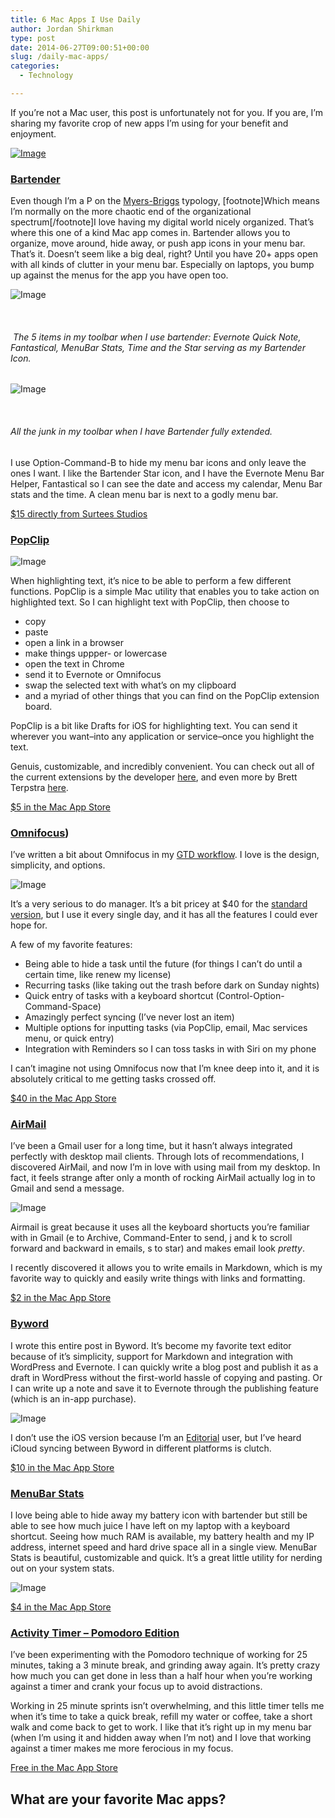 ```yaml
---
title: 6 Mac Apps I Use Daily
author: Jordan Shirkman
type: post
date: 2014-06-27T09:00:51+00:00
slug: /daily-mac-apps/
categories:
  - Technology

---
```

If you’re not a Mac user, this post is unfortunately not for you. If you are, I’m sharing my favorite crop of new apps I’m using for your benefit and enjoyment.

[![Image](/images/Use-for-mac-apps.jpeg)](https://jshirk.com/blog/daily-mac-apps)

### [Bartender](http://macbartender.com)

Even though I’m a P on the [Myers-Briggs](http://en.wikipedia.org/wiki/Myers-Briggs_Type_Indicator) typology, [footnote]Which means I’m normally on the more chaotic end of the organizational spectrum[/footnote]I love having my digital world nicely organized. That’s where this one of a kind Mac app comes in. Bartender allows you to organize, move around, hide away, or push app icons in your menu bar. That’s it. Doesn’t seem like a big deal, right? Until you have 20+ apps open with all kinds of clutter in your menu bar. Especially on laptops, you bump up against the menus for the app you have open too.

![Image](/images/Screen-Shot-2014-06-21-at-10.38.30-AM.jpeg) 

&nbsp;

######  The 5 items in my toolbar when I use bartender: Evernote Quick Note, Fantastical, MenuBar Stats, Time and the Star serving as my Bartender Icon.

![Image](/images/Screen-Shot-2014-06-21-at-10.38.25-AM.jpeg) 

&nbsp;

###### All the junk in my toolbar when I have Bartender fully extended.

I use Option-Command-B to hide my menu bar icons and only leave the ones I want. I like the Bartender Star icon, and I have the Evernote Menu Bar Helper, Fantastical so I can see the date and access my calendar, Menu Bar stats and the time. A clean menu bar is next to a godly menu bar.

[$15 directly from Surtees Studios](http://macbartender.com)

### [PopClip](https://itunes.apple.com/us/app/popclip/id445189367?mt=12&at=11l4uN)

![Image](/images/Screen-Shot-2014-06-21-at-10.39.19-AM.jpeg) 

When highlighting text, it’s nice to be able to perform a few different functions. PopClip is a simple Mac utility that enables you to take action on highlighted text. So I can highlight text with PopClip, then choose to

  * copy
  * paste
  * open a link in a browser
  * make things uppper- or lowercase
  * open the text in Chrome
  * send it to Evernote or Omnifocus
  * swap the selected text with what’s on my clipboard
  * and a myriad of other things that you can find on the PopClip extension board.

PopClip is a bit like Drafts for iOS for highlighting text. You can send it wherever you want–into any application or service–once you highlight the text.

Genuis, customizable, and incredibly convenient. You can check out all of the current extensions by the developer [here](https://pilotmoon.com/popclip/extensions/), and even more by Brett Terpstra [here](http://brettterpstra.com/projects/bretts-popclip-extensions/).

[$5 in the Mac App Store](https://itunes.apple.com/us/app/popclip/id445189367?mt=12&at=11l4uN) 

### [Omnifocus](https://itunes.apple.com/us/app/omnifocus-2/id867299399?mt=12&at=11l4uN))

I’ve written a bit about Omnifocus in my [GTD workflow](https://jshirk.com/blog/my-gtd/). I love is the design, simplicity, and options.

![Image](/images/omnifocus-forecast3.jpeg) 

It’s a very serious to do manager. It’s a bit pricey at $40 for the [standard version](https://itunes.apple.com/us/app/omnifocus-2/id867299399?mt=12&at=11l4uN), but I use it every single day, and it has all the features I could ever hope for.

A few of my favorite features:

  * Being able to hide a task until the future (for things I can’t do until a certain time, like renew my license)
  * Recurring tasks (like taking out the trash before dark on Sunday nights)
  * Quick entry of tasks with a keyboard shortcut (Control-Option-Command-Space)
  * Amazingly perfect syncing (I’ve never lost an item)
  * Multiple options for inputting tasks (via PopClip, email, Mac services menu, or quick entry)
  * Integration with Reminders so I can toss tasks in with Siri on my phone

I can’t imagine not using Omnifocus now that I’m knee deep into it, and it is absolutely critical to me getting tasks crossed off.

[$40 in the Mac App Store](https://itunes.apple.com/us/app/omnifocus-2/id867299399?mt=12&at=11l4uN)

### [AirMail](https://itunes.apple.com/us/app/airmail/id573171375?mt=12&at=11l4uN)

I’ve been a Gmail user for a long time, but it hasn’t always integrated perfectly with desktop mail clients. Through lots of recommendations, I discovered AirMail, and now I’m in love with using mail from my desktop. In fact, it feels strange after only a month of rocking AirMail actually log in to Gmail and send a message.

![Image](/images/Airmail-screenshot.jpeg) 

Airmail is great because it uses all the keyboard shortucts you’re familiar with in Gmail (e to Archive, Command-Enter to send, j and k to scroll forward and backward in emails, s to star) and makes email look _pretty_.

I recently discovered it allows you to write emails in Markdown, which is my favorite way to quickly and easily write things with links and formatting.

[$2 in the Mac App Store](https://itunes.apple.com/us/app/airmail/id573171375?mt=12&at=11l4uN)

### [Byword](https://itunes.apple.com/us/app/byword/id420212497?mt=12&at=11l4uN)

I wrote this entire post in Byword. It’s become my favorite text editor because of it’s simplicity, support for Markdown and integration with WordPress and Evernote. I can quickly write a blog post and publish it as a draft in WordPress without the first-world hassle of copying and pasting. Or I can write up a note and save it to Evernote through the publishing feature (which is an in-app purchase).

![Image](/images/Screen-Shot-2014-06-26-at-3.46.41-PM.jpeg) 

I don’t use the iOS version because I’m an [Editorial](https://itunes.apple.com/us/app/editorial/id673907758?mt=8&at=11l4uN) user, but I’ve heard iCloud syncing between Byword in different platforms is clutch.

[$10 in the Mac App Store](https://itunes.apple.com/us/app/byword/id420212497?mt=12&at=11l4uN)

### [MenuBar Stats](https://itunes.apple.com/us/app/menubar-stats-system-monitor/id714196447?mt=12&at=11l4uN)

I love being able to hide away my battery icon with bartender but still be able to see how much juice I have left on my laptop with a keyboard shortcut. Seeing how much RAM is available, my battery health and my IP address, internet speed and hard drive space all in a single view. MenuBar Stats is beautiful, customizable and quick. It’s a great little utility for nerding out on your system stats.

![Image](/images/MenuBar-Stats-Screenshot.jpeg) 

[$4 in the Mac App Store](https://itunes.apple.com/us/app/menubar-stats-system-monitor/id714196447?mt=12&at=11l4uN)

### [Activity Timer – Pomodoro Edition](https://itunes.apple.com/us/app/activity-timer-pomodoro-edition/id882713754?mt=12&at=11l4uN)

I’ve been experimenting with the Pomodoro technique of working for 25 minutes, taking a 3 minute break, and grinding away again. It’s pretty crazy how much you can get done in less than a half hour when you’re working against a timer and crank your focus up to avoid distractions.

Working in 25 minute sprints isn’t overwhelming, and this little timer tells me when it’s time to take a quick break, refill my water or coffee, take a short walk and come back to get to work. I like that it’s right up in my menu bar (when I’m using it and hidden away when I’m not) and I love that working against a timer makes me more ferocious in my focus.

[Free in the Mac App Store](https://itunes.apple.com/us/app/activity-timer-pomodoro-edition/id882713754?mt=12&at=11l4uN)

## What are your favorite Mac apps?
